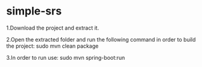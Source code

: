 # simple-srs

1.Download the project and extract it.

2.Open the extracted folder and run the following command in order to build the project: 
sudo mvn clean package

3.In order to run use: 
sudo mvn spring-boot:run
